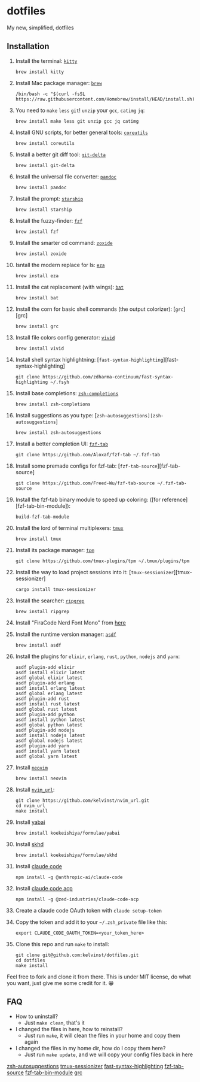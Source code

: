 # dotfiles

My new, simplified, dotfiles

## Installation

1. Install the terminal: [`kitty`](https://sw.kovidgoyal.net/kitty)

    ```shell
    brew install kitty
    ```

1. Install Mac package manager: [`brew`](http://brew.sh)

    ```shell
    /bin/bash -c "$(curl -fsSL https://raw.githubusercontent.com/Homebrew/install/HEAD/install.sh)"
    ```

1. You need to `make` `less` `git`! `unzip` your `gcc`, `catimg` `jq`:

    ```shell
    brew install make less git unzip gcc jq catimg
    ```

1. Install GNU scripts, for better general tools: [`coreutils`](https://www.gnu.org/software/coreutils/)

    ```shell
    brew install coreutils
    ```

1. Install a better git diff tool: [`git-delta`](diff-so-fancy)

    ```shell
    brew install git-delta
    ```

1. Install the universal file converter: [`pandoc`](https://pandoc.org)

    ```shell
    brew install pandoc
    ```

1. Install the prompt: [`starship`](https://starship.rs/)

    ```shell
    brew install starship
    ```

1. Install the fuzzy-finder: [`fzf`](https://github.com/junegunn/fzf)

    ```shell
    brew install fzf
    ```

1. Install the smarter cd command: [`zoxide`](https://github.com/ajeetdsouza/zoxide)

    ```shell
    brew install zoxide
    ```

1. Isntall the modern replace for ls: [`eza`](https://github.com/eza-community/eza)

    ```shell
    brew install eza
    ```

1. Install the cat replacement (with wings): [`bat`](https://github.com/sharkdp/bat)

    ```shell
    brew install bat
    ```

1. Install the corn for basic shell commands (the output colorizer): [`grc`][grc]

    ```shell
    brew install grc
    ```

1. Install file colors config generator: [`vivid`](https://github.com/sharkdp/vivid)

    ```shell
    brew install vivid
    ```

1. Install shell syntax highlightning: [`fast-syntax-highlighting`][fast-syntax-highlighting]

    ```shell
    git clone https://github.com/zdharma-continuum/fast-syntax-highlighting ~/.fsyh
    ```

1. Install base completions: [`zsh-completions`](https://github.com/zsh-users/zsh-completions)

    ```shell
    brew install zsh-completions
    ```

1. Install suggestions as you type: [`zsh-autosuggestions][zsh-autosuggestions`]

    ```shell
    brew install zsh-autosuggestions
    ```

1. Install a better completion UI: [`fzf-tab`](https://github.com/Aloxaf/fzf-tab)

    ```shell
    git clone https://github.com/Aloxaf/fzf-tab ~/.fzf-tab
    ```

1. Install some premade configs for fzf-tab: [`fzf-tab-source`][fzf-tab-source]

    ```shell
    git clone https://github.com/Freed-Wu/fzf-tab-source ~/.fzf-tab-source
    ```

1. Install the fzf-tab binary module to speed up coloring: ([for reference][fzf-tab-bin-module]):

    ```shell
    build-fzf-tab-module
    ```

1. Install the lord of terminal multiplexers: [`tmux`](https://github.com/tmux/tmux) 

    ```shell
    brew install tmux
    ```

1. Install its package manager: [`tpm`](https://github.com/tmux-plugins/tpm)

    ```shell
    git clone https://github.com/tmux-plugins/tpm ~/.tmux/plugins/tpm
    ```

1. Install the way to load project sessions into it: [`tmux-sessionizer`][tmux-sessionizer]

    ```shell
    cargo install tmux-sessionizer
    ```

1. Install the searcher: [`ripgrep`](https://github.com/BurntSushi/ripgrep)

    ```shell
    brew install ripgrep
    ```

1. Install "FiraCode Nerd Font Mono" from [here](https://www.nerdfonts.com/)

1. Install the runtime version manager: [`asdf`](https://asdf-vm.com)

    ```shell
    brew install asdf
    ```

1. Install the plugins for `elixir`, `erlang`, `rust`, `python`, `nodejs` and `yarn`:

    ```shell
    asdf plugin-add elixir
    asdf install elixir latest
    asdf global elixir latest
    asdf plugin-add erlang
    asdf install erlang latest
    asdf global erlang latest
    asdf plugin-add rust
    asdf install rust latest
    asdf global rust latest
    asdf plugin-add python
    asdf install python latest
    asdf global python latest
    asdf plugin-add nodejs
    asdf install nodejs latest
    asdf global nodejs latest
    asdf plugin-add yarn
    asdf install yarn latest
    asdf global yarn latest
    ```


1. Install [`neovim`](https://neovim.io)

    ```shell
    brew install neovim
    ```

1. Install [`nvim_url`](https://github.com/kelvinst/nvim_url):

    ```shell
   git clone https://github.com/kelvinst/nvim_url.git
   cd nvim_url
   make install
   ```

1. Install [yabai](https://github.com/koekeishiya/yabai/wiki#yabai)

    ```shell
    brew install koekeishiya/formulae/yabai
    ```

1. Install [skhd](https://github.com/koekeishiya/skhd)

    ```shell
    brew install koekeishiya/formulae/skhd
    ```

1. Install [claude code](https://github.com/anthropics/claude-code)

    ```shell
    npm install -g @anthropic-ai/claude-code
    ```

1. Install [claude code acp](https://github.com/zed-industries/claude-code-acp)

    ```shell
    npm install -g @zed-industries/claude-code-acp
    ```

1. Create a claude code OAuth token with `claude setup-token`

1. Copy the token and add it to your `~/.zsh_private` file like this:

    ```shell
    export CLAUDE_CODE_OAUTH_TOKEN=<your_token_here>
    ```

1. Clone this repo and run `make` to install:

    ```shell
    git clone git@github.com:kelvinst/dotfiles.git
    cd dotfiles
    make install
    ```

Feel free to fork and clone it from there. This is under MIT license, do what 
you want, just give me some credit for it. 😁

## FAQ

- How to uninstall?
    - Just `make clean`, that's it
- I changed the files in here, how to reinstall?
    - Just run `make`, it will clean the files in your home and copy them again
- I changed the files in my home dir, how do I copy them here?
    - Just run `make update`, and we will copy your config files back in here

[zsh-autosuggestions](https://github.com/zsh-users/zsh-autosuggestions)
[tmux-sessionizer](https://github.com/jrmoulton/tmux-sessionizer)
[fast-syntax-highlighting](https://github.com/zdharma-continuum/fast-syntax-highlighting)
[fzf-tab-source](https://github.com/Freed-Wu/fzf-tab-source)
[fzf-tab-bin-module](https://github.com/Aloxaf/fzf-tab?tab=readme-ov-file#binary-module)
[grc](https://github.com/garabik/grc)
